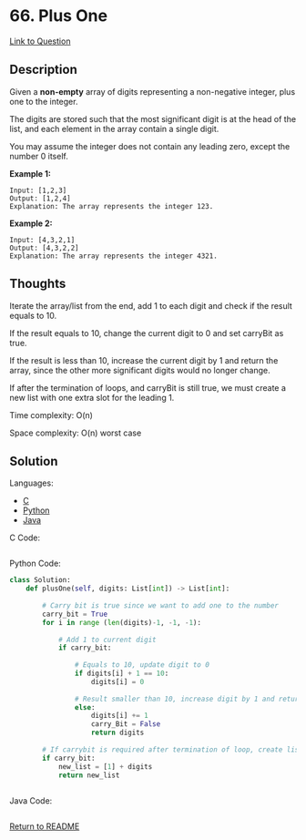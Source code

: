 # 66. Plus One
[Link to Question](https://leetcode.com/problems/plus-one/)

## Description

Given a **non-empty** array of digits representing a non-negative integer, plus one to the integer.

The digits are stored such that the most significant digit is at the head of the list, and each element in the array contain a single digit.

You may assume the integer does not contain any leading zero, except the number 0 itself.

**Example 1:**

```
Input: [1,2,3]
Output: [1,2,4]
Explanation: The array represents the integer 123.
```

**Example 2:**

```
Input: [4,3,2,1]
Output: [4,3,2,2]
Explanation: The array represents the integer 4321.
```

## Thoughts

Iterate the array/list from the end, add 1 to each digit and check if the result equals to 10. 

If the result equals to 10, change the current digit to 0 and set carryBit as true.

If the result is less than 10, increase the current digit by 1 and return the array, since the other more significant digits would no longer change.

If after the termination of loops, and carryBit is still true, we must create a new list with one extra slot for the leading 1.

Time complexity: O(n)

Space complexity: O(n) worst case



## Solution

Languages:

- [C](#C)
- [Python](#python)
- [Java](#java)

<div id="C"></div>C Code:

```C

```

<div id="python"></div>Python Code:

```python
class Solution:
    def plusOne(self, digits: List[int]) -> List[int]:
        
        # Carry bit is true since we want to add one to the number
        carry_bit = True
        for i in range (len(digits)-1, -1, -1):
            
            # Add 1 to current digit
            if carry_bit:
                
                # Equals to 10, update digit to 0
                if digits[i] + 1 == 10:
                    digits[i] = 0
                    
                # Result smaller than 10, increase digit by 1 and return 
                else:
                    digits[i] += 1
                    carry_Bit = False
                    return digits
                
        # If carrybit is required after termination of loop, create list with leading 1 and copy rest of digits to the new list
        if carry_bit:
            new_list = [1] + digits
            return new_list
        
```

<div id="java"></div>Java Code:

```java

```

[Return to README](./../README.md)
